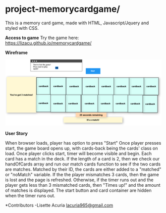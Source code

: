 # project-memorycardgame/


This is a memory card game, made with HTML, Javascript/Jquery and styled with CSS.


**Access to game** Try the game here: https://lizacu.github.io/memorycardgame/



**Wireframe**

![Wireframe](img_files/wireframe.png)



**User Story** 



When browser loads, player has option to press "Start" Once player presses start, the game board opens up, with cards-back being the cards' class on load. Once player clicks start, timer will become visible and begin. Each card has a match in the deck. If the length of a card is 2, then we check our handOfCards array and run our match cards function to see if the two cards are matches. Matched by their ID, the cards are either added to a "matched" or "noMatch" variable. If the the player mismatches 3 cards, then the game is lost and the page is refreshed. Otherwise, if the timer runs out and the player gets less than 3 mismatched cards, then "Times up!" and the amount of matches is displayed. The start button and card container are hidden when the timer runs out.



*Contributors -Lisette Acuria lacuria965@gmail.com